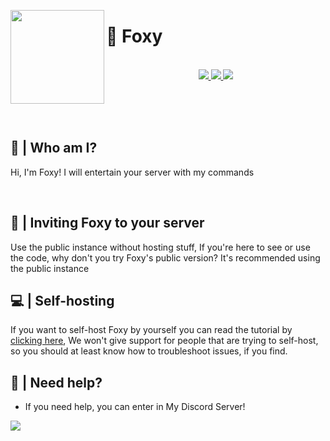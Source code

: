 <p align="center">
<img height="150" src="https://cdn.discordapp.com/attachments/782995363548102676/1066111279611261010/foxysunglasses.png" align="left">

<h1 align="left">🦊 Foxy</h1>



<p align="center">
<br>
<a href="https://top.gg/bot/1006520438865801296">
  <img src="https://top.gg/api/widget/servers/1006520438865801296.svg">
</a>
<a href="https://top.gg/bot/1006520438865801296">
  <img src="https://top.gg/api/widget/upvotes/1006520438865801296.svg">
</a>
<a href="https://top.gg/bot/1006520438865801296">
  <img src="https://top.gg/api/widget/owner/1006520438865801296.svg">
</a>
 </p>
 <br>
<br>
<br>

## 🤔 | Who am I?
Hi, I'm Foxy! I will entertain your server with my commands

<br>

## 💜 | Inviting Foxy to your server 
Use the public instance without hosting stuff, If you're here to see or use the code, why don't you try Foxy's public version? It's recommended using the public instance

## 💻 | Self-hosting
If you want to self-host Foxy by yourself you can read the tutorial by [clicking here](https://github.com/FoxyTheBot/Foxy/blob/development/docs/SELF-HOSTING.md), We won't give support for people that are trying to self-host, so you should at least know how to troubleshoot issues, if you find.

## 🤔 | Need help?
- If you need help, you can enter in My Discord Server!

<a href="https://foxybot.win/discord"><img src="https://discordapp.com/api/guilds/768267522670723094/widget.png?style=banner3"></a>